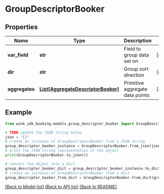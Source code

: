 # GroupDescriptorBooker


## Properties

Name | Type | Description | Notes
------------ | ------------- | ------------- | -------------
**var_field** | **str** | Field to group data set on | [optional] 
**dir** | **str** | Group sort direction | [optional] 
**aggregates** | [**List[AggregateDescriptorBooker]**](AggregateDescriptorBooker.md) | Primitive aggregate data points | [optional] 

## Example

```python
from wink_sdk_booking.models.group_descriptor_booker import GroupDescriptorBooker

# TODO update the JSON string below
json = "{}"
# create an instance of GroupDescriptorBooker from a JSON string
group_descriptor_booker_instance = GroupDescriptorBooker.from_json(json)
# print the JSON string representation of the object
print(GroupDescriptorBooker.to_json())

# convert the object into a dict
group_descriptor_booker_dict = group_descriptor_booker_instance.to_dict()
# create an instance of GroupDescriptorBooker from a dict
group_descriptor_booker_from_dict = GroupDescriptorBooker.from_dict(group_descriptor_booker_dict)
```
[[Back to Model list]](../README.md#documentation-for-models) [[Back to API list]](../README.md#documentation-for-api-endpoints) [[Back to README]](../README.md)


